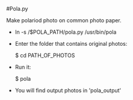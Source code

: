 #Pola.py

Make polariod photo on common photo paper. 

* ln -s /$POLA_PATH/pola.py /usr/bin/pola
* Enter the folder that contains original photos:

    $ cd PATH_OF_PHOTOS 

* Run it: 

    $ pola

* You will find output photos in 'pola_output'
